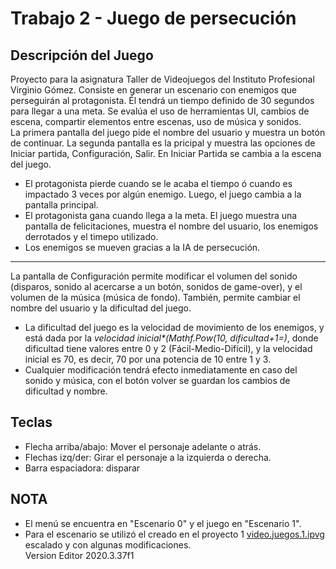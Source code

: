 # Trabajo 2 - Juego de persecución
## Descripción del Juego
Proyecto para la asignatura Taller de Videojuegos del Instituto Profesional Virginio Gómez. Consiste en generar un escenario con enemigos que perseguirán al protagonista. Él tendrá un tiempo definido de 30 segundos para llegar a una meta. Se evalúa el uso de herramientas UI, cambios de escena, compartir elementos entre escenas, uso de música y sonidos.
<br>La primera pantalla del juego pide el nombre del usuario y muestra un botón de continuar. La segunda pantalla es la pricipal y muestra las opciones de Iniciar partida, Configuración, Salir. En Iniciar Partida se cambia a la escena del juego.
- El protagonista pierde cuando se le acaba el tiempo ó cuando es impactado 3 veces por algún enemigo. Luego, el juego cambia a la pantalla principal.
- El protagonista gana cuando llega a la meta. El juego muestra una pantalla de felicitaciones, muestra el nombre del usuario, los enemigos derrotados y el timepo utilizado.
- Los enemigos se mueven gracias a la IA de persecución.
---
La pantalla de Configuración permite modificar el volumen del sonido (disparos, sonido al acercarse a un botón, sonidos de game-over), y el volumen de la música (música de fondo). También, permite cambiar el nombre del usuario y la dificultad del juego.
- La dificultad del juego es la velocidad de movimiento de los enemigos, y está dada por la _velocidad inicial*(Mathf.Pow(10, dificultad+1=)_, donde dificultad tiene valores entre 0 y 2 (Fácil-Medio-Difícil), y la velocidad inicial es 70, es decir, 70 por una potencia de 10 entre 1 y 3.
- Cualquier modificación tendrá efecto inmediatamente en caso del sonido y música, con el botón volver se guardan los cambios de dificultad y nombre.

## Teclas
- Flecha arriba/abajo: Mover el personaje adelante o atrás.
- Flechas izq/der: Girar el personaje a la izquierda o derecha.
- Barra espaciadora: disparar

## NOTA
- El menú se encuentra en "Escenario 0" y el juego en "Escenario 1".
- Para el escenario se utilizó el creado en el proyecto 1 [video.juegos.1.ipvg](https://github.com/raulipvg/video.juegos.1.ipvg/) escalado y con algunas modificaciones.
<br>Version Editor 2020.3.37f1
